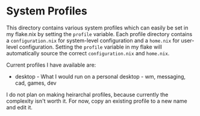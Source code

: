 # System Profiles

This directory contains various system profiles which can easily be set in my flake.nix by setting the `profile` variable.
Each profile directory contains a `configuration.nix` for system-level configuration and a `home.nix` for user-level configuration. 
Setting the `profile` variable in my flake will automatically source the correct `configuration.nix` and `home.nix`.

Current profiles I have available are:
- desktop - What I would run on a personal desktop - wm, messaging, cad, games, dev

I do not plan on making heirarchal profiles, because currently the complexity isn't worth it.
For now, copy an existing profile to a new name and edit it.
